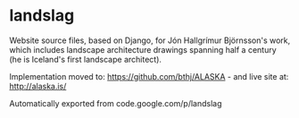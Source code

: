 # landslag

Website source files, based on Django, for Jón Hallgrímur Björnsson's work, which includes landscape architecture drawings spanning half a century (he is Iceland's first landscape architect).

Implementation moved to: https://github.com/bthj/ALASKA - and live site at: http://alaska.is/

Automatically exported from code.google.com/p/landslag
